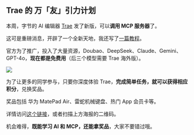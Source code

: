 ## Trae 的 万「友」引力计划

本周，字节的 AI 编辑器 [Trae](https://sourl.co/inA2ng) 发了新版，可以**调用 MCP 服务器**了。

这可是重磅消息，开辟了一个全新天地，我还写了[一篇教程](https://www.ruanyifeng.com/blog/2025/04/trae-mcp.html)。

官方为了推广，投入了大量资源，Doubao、DeepSeek、Claude、Gemini、GPT-4o，**现在都是免费用**（后三个模型需要 Trae 海外版）。

![](https://cdn.beekka.com/blogimg/asset/202504/bg2025042411.webp)

为了让更多的同学参与，只要你深度体验 Trae，**完成简单任务，就可以获得相应积分**，兑换奖品。

奖品包括 华为 MatePad Air、雷蛇机械键盘、热门 App 会员卡等。

详情访问[这个链接](https://sourl.co/6M23d8)，或者扫描上方海报的二维码。

机会难得，**既能学习 AI 和 MCP，还能拿奖品**，大家不要错过哦。